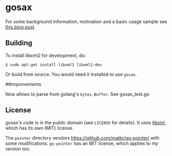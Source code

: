 # gosax

For some background information, motivation and a basic usage sample see
[this blog post](https://eli.thegreenplace.net/2019/faster-xml-stream-processing-in-go/).

## Building

To install libxml2 for development, do:

```
$ sudo apt-get install libxml2 libxml2-dev
```

Or build from source. You would need it installed to use ``gosax``.

##improvements

Now allows to parse from golang's ```bytes.Buffer```. See gosax_test.go


## License

gosax's code is in the public domain (see `LICENSE` for details). It uses
[libxml](http://www.xmlsoft.org/index.html), which has its own (MIT) license.

The `pointer` directory vendors https://github.com/mattn/go-pointer/ with some
modifications. `go-pointer` has an MIT license, which applies to my version too.
